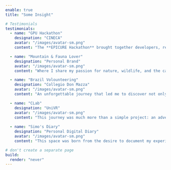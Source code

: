 ```yaml
---
enable: true
title: "Some Insight"

# Testimonials
testimonials:
  - name: "GPU Hackathon"
    designation: "CINECA"
    avatar: "/images/avatar-sm.png"
    content: "The **EPICURE Hackathon** brought together developers, researchers, and enthusiasts from across Europe to dive deep into the world of **GPU programming and high-performance computing**."

  - name: "Mountain & Fauna Lover"
    designation: "Personal Brand"
    avatar: "/images/avatar-sm.png"
    content: "Where I share my passion for nature, wildlife, and the captivating landscapes of mountain regions.Whether you’re a fellow nature enthusiast or just stopping by for some visual serenity."

  - name: "Brazil Volounteering"
    designation: "Collegio Don Mazza"
    avatar: "/images/avatar-sm.png"
    content: "An unforgettable journey that led me to discover not only a country rich in culture, but also the daily challenges faced by people in vulnerable situations.."

  - name: "CLab"
    designation: "UniVR"
    avatar: "/images/avatar-sm.png"
    content: "This journey was much more than a simple project: an adventure, exciting challenge that allowed me to explore new skills, face real obstacles and create concrete ideas."
  
  - name: "Simo's Diary"
    designation: "Personal Digital Diary"
    avatar: "/images/avatar-sm.png"
    content: "This space was born from the desire to document my experiences in an authentic and transparent way, showing you trips, adventures and much more."

# don't create a separate page
build:
  render: "never"
---
```

